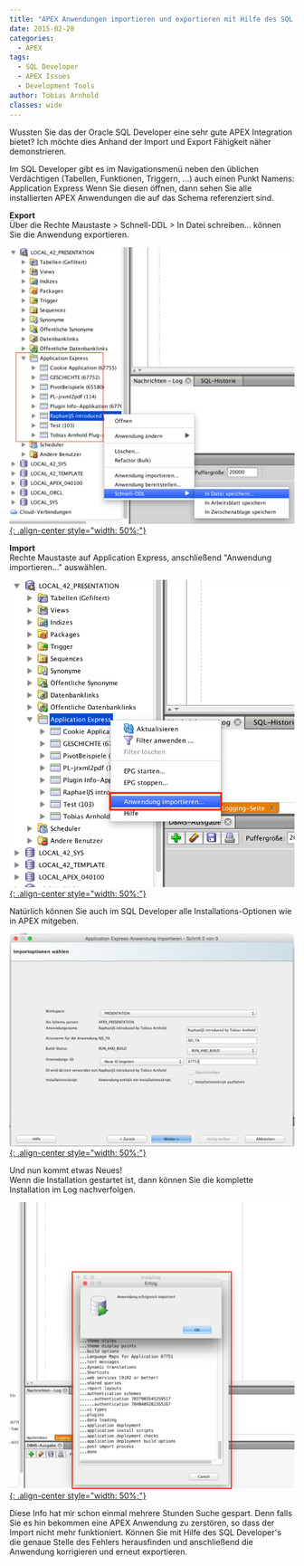 ```yaml
---
title: "APEX Anwendungen importieren und exportieren mit Hilfe des SQL Developers"
date: 2015-02-20
categories:
  - APEX
tags:
  - SQL Developer
  - APEX Issues
  - Development Tools
author: Tobias Arnhold
classes: wide
---
```

Wussten Sie das der Oracle SQL Developer eine sehr gute APEX Integration bietet? Ich möchte dies Anhand der Import und Export Fähigkeit näher demonstrieren.

Im SQL Developer gibt es im Navigationsmenü neben den üblichen Verdächtigen (Tabellen, Funktionen, Triggern, ...) auch einen Punkt Namens: Application Express
Wenn Sie diesen öffnen, dann sehen Sie alle installierten APEX Anwendungen die auf das Schema referenziert sind.

**Export**  
Über die Rechte Maustaste > Schnell-DDL > In Datei schreiben... können Sie die Anwendung exportieren.

[![apex-anwendung-importen-und-exportieren-01](/assets/images/posts/2015-02-20-apex-anwendung-importen-und-exportieren-01.webp){: .align-center style="width: 50%;"}](/assets/images/posts/2015-02-20-apex-anwendung-importen-und-exportieren-01.webp)

**Import**  
Rechte Maustaste auf Application Express, anschließend "Anwendung importieren..." auswählen.

[![apex-anwendung-importen-und-exportieren-02](/assets/images/posts/2015-02-20-apex-anwendung-importen-und-exportieren-02.webp){: .align-center style="width: 50%;"}](/assets/images/posts/2015-02-20-apex-anwendung-importen-und-exportieren-02.webp)

Natürlich können Sie auch im SQL Developer alle Installations-Optionen wie in APEX mitgeben.

[![apex-anwendung-importen-und-exportieren-03](/assets/images/posts/2015-02-20-apex-anwendung-importen-und-exportieren-03.webp){: .align-center style="width: 50%;"}](/assets/images/posts/2015-02-20-apex-anwendung-importen-und-exportieren-03.webp)

Und nun kommt etwas Neues!  
Wenn die Installation gestartet ist, dann können Sie die komplette Installation im Log nachverfolgen.

[![apex-anwendung-importen-und-exportieren-04](/assets/images/posts/2015-02-20-apex-anwendung-importen-und-exportieren-04.webp){: .align-center style="width: 50%;"}](/assets/images/posts/2015-02-20-apex-anwendung-importen-und-exportieren-04.webp)

Diese Info hat mir schon einmal mehrere Stunden Suche gespart. Denn falls Sie es hin bekommen eine APEX Anwendung zu zerstören, so dass der Import nicht mehr funktioniert. Können Sie mit Hilfe des SQL Developer's die genaue Stelle des Fehlers herausfinden und anschließend die Anwendung korrigieren und erneut exportieren.
